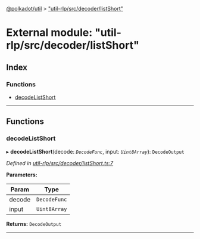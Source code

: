 [@polkadot/util](../README.md) > ["util-rlp/src/decoder/listShort"](../modules/_util_rlp_src_decoder_listshort_.md)

# External module: "util-rlp/src/decoder/listShort"

## Index

### Functions

* [decodeListShort](_util_rlp_src_decoder_listshort_.md#decodelistshort)

---

## Functions

<a id="decodelistshort"></a>

###  decodeListShort

▸ **decodeListShort**(decode: *`DecodeFunc`*, input: *`Uint8Array`*): `DecodeOutput`

*Defined in [util-rlp/src/decoder/listShort.ts:7](https://github.com/polkadot-js/util/blob/7550b44/packages/util-rlp/src/decoder/listShort.ts#L7)*

**Parameters:**

| Param | Type |
| ------ | ------ |
| decode | `DecodeFunc` |
| input | `Uint8Array` |

**Returns:** `DecodeOutput`

___

